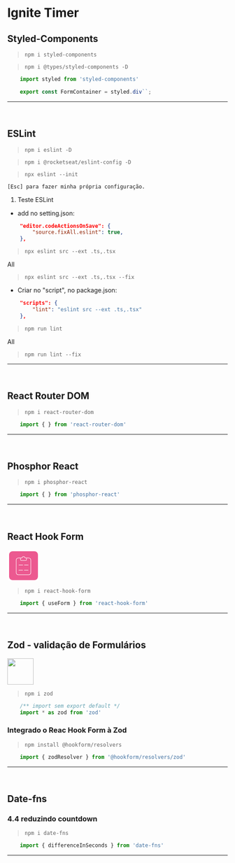 # Ignite Timer

## Styled-Components

> `npm i styled-components`

> `npm i @types/styled-components -D`

```ts
    import styled from 'styled-components'

    export const FormContainer = styled.div``;
```

<hr/><br/>

## ESLint

> `npm i eslint -D`

> `npm i @rocketseat/eslint-config -D`

> `npx eslint --init`

    [Esc] para fazer minha própria configuração.

1. Teste ESLint

* add no setting.json:

```json
    "editor.codeActionsOnSave": {
        "source.fixAll.eslint": true,
    },
```

> `npx eslint src --ext .ts,.tsx`

All
> `npx eslint src --ext .ts,.tsx --fix`

* Criar no "script", no package.json:

```json
    "scripts": {
        "lint": "eslint src --ext .ts,.tsx"
    },
```

> `npm run lint`

All
> `npm run lint --fix`

<hr/><br/>

## React Router DOM

> `npm i react-router-dom`

```ts
    import { } from 'react-router-dom'
```

<hr/><br/>

## Phosphor React

> `npm i phosphor-react`

```ts
    import { } from 'phosphor-react'
```

<hr/><br/>

## React Hook Form

[ <svg style="height:50px; fill: #fff; background-color: #ec5990; border-radius: 12px; border: 4px solid #fff; padding: 8px;" class="Header-module--desktopLogo--wUyS+" viewBox="0 0 100 100"><path d="M73.56,13.32H58.14a8.54,8.54,0,0,0-16.27,0H26.44a11,11,0,0,0-11,11V81.63a11,11,0,0,0,11,11H73.56a11,11,0,0,0,11-11V24.32A11,11,0,0,0,73.56,13.32Zm-30.92,2a1,1,0,0,0,1-.79,6.54,6.54,0,0,1,12.78,0,1,1,0,0,0,1,.79h5.38v6.55a3,3,0,0,1-3,3H40.25a3,3,0,0,1-3-3V15.32ZM82.56,81.63a9,9,0,0,1-9,9H26.44a9,9,0,0,1-9-9V24.32a9,9,0,0,1,9-9h8.81v6.55a5,5,0,0,0,5,5h19.5a5,5,0,0,0,5-5V15.32h8.81a9,9,0,0,1,9,9Z"></path><path style="transform:translateX(-25px)" d="M71.6,45.92H54a1,1,0,0,0,0,2H71.6a1,1,0,0,0,0-2Z"></path><path d="M71.6,45.92H54a1,1,0,0,0,0,2H71.6a1,1,0,0,0,0-2Z"></path><path style="transform:translateX(-25px)" d="M71.1,69.49H53.45a1,1,0,1,0,0,2H71.1a1,1,0,0,0,0-2Z"></path><path d="M71.1,69.49H53.45a1,1,0,1,0,0,2H71.1a1,1,0,0,0,0-2Z"></path></svg> ](https://react-hook-form.com/)

> `npm i react-hook-form`

```ts
    import { useForm } from 'react-hook-form'
```

<hr/><br/>

## Zod - validação de Formulários

[ <img style="height: 60px;" src="https://zod.dev/logo.svg" /> ](https://zod.dev/)

> `npm i zod`

```ts
    /** import sem export default */
    import * as zod from 'zod'
```

### Integrado o Reac Hook Form à Zod

> `npm install @hookform/resolvers`

```ts
    import { zodResolver } from '@hookform/resolvers/zod'
```

<hr/><br/>

## Date-fns
### 4.4 reduzindo countdown

> `npm i date-fns`

```ts
    import { differenceInSeconds } from 'date-fns'
```

<hr/><br/>

